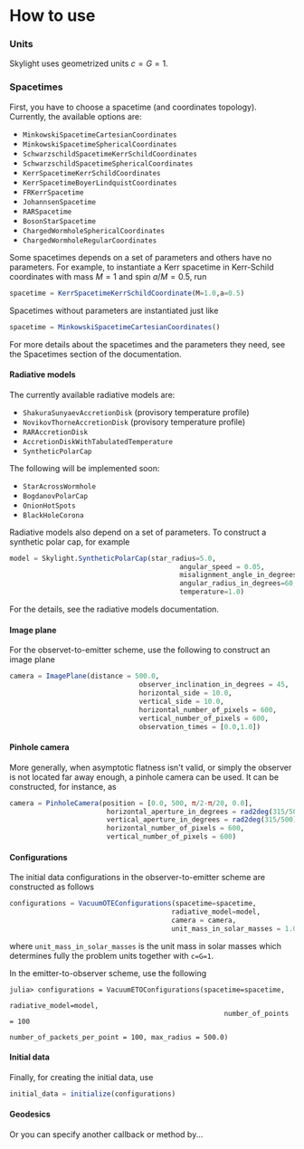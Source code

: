 # How to use

### Units

Skylight uses geometrized units $c = G = 1$.

### Spacetimes

First, you have to choose a spacetime (and coordinates topology). Currently, the available options are:

  * `MinkowskiSpacetimeCartesianCoordinates`
  * `MinkowskiSpacetimeSphericalCoordinates`
  * `SchwarzschildSpacetimeKerrSchildCoordinates`
  * `SchwarzschildSpacetimeSphericalCoordinates`
  * `KerrSpacetimeKerrSchildCoordinates`
  * `KerrSpacetimeBoyerLindquistCoordinates`
  * `FRKerrSpacetime`
  * `JohannsenSpacetime`
  * `RARSpacetime`
  * `BosonStarSpacetime`
  * `ChargedWormholeSphericalCoordinates`
  * `ChargedWormholeRegularCoordinates`

Some spacetimes depends on a set of parameters and others have no parameters. For example, to instantiate a Kerr spacetime in Kerr-Schild coordinates with mass $M=1$ and spin $a/M=0.5$, run 

```julia
spacetime = KerrSpacetimeKerrSchildCoordinate(M=1.0,a=0.5)
```

Spacetimes without parameters are instantiated just like

```julia
spacetime = MinkowskiSpacetimeCartesianCoordinates()
```

For more details about the spacetimes and the parameters they need, see the Spacetimes section of the documentation.

#### Radiative models

The currently available radiative models are:

  * `ShakuraSunyaevAccretionDisk` (provisory temperature profile)
  * `NovikovThorneAccretionDisk` (provisory temperature profile)
  * `RARAccretionDisk`
  * `AccretionDiskWithTabulatedTemperature`
  * `SyntheticPolarCap`

The following will be implemented soon:

  * `StarAcrossWormhole`
  * `BogdanovPolarCap`
  * `OnionHotSpots`
  * `BlackHoleCorona`

Radiative models also depend on a set of parameters. To construct a synthetic polar cap, for example 

```julia
model = Skylight.SyntheticPolarCap(star_radius=5.0,
                                          angular_speed = 0.05, 
                                          misalignment_angle_in_degrees=90,
                                          angular_radius_in_degrees=60, 
                                          temperature=1.0)
```

For the details, see the radiative models documentation. 

#### Image plane

For the observet-to-emitter scheme, use the following to construct an image plane

```julia
camera = ImagePlane(distance = 500.0,
                                observer_inclination_in_degrees = 45,
                                horizontal_side = 10.0,
                                vertical_side = 10.0,
                                horizontal_number_of_pixels = 600,
                                vertical_number_of_pixels = 600,
                                observation_times = [0.0,1.0])
```
#### Pinhole camera 

More generally, when asymptotic flatness isn't valid, or simply the observer is not located far away
enough, a pinhole camera can be used. It can be constructed, for instance, as
```julia
camera = PinholeCamera(position = [0.0, 500, π/2-π/20, 0.0],
                        horizontal_aperture_in_degrees = rad2deg(315/500),
                        vertical_aperture_in_degrees = rad2deg(315/500),
                        horizontal_number_of_pixels = 600,
                        vertical_number_of_pixels = 600)
```

#### Configurations

The initial data configurations in the observer-to-emitter scheme are constructed as follows

```julia
configurations = VacuumOTEConfigurations(spacetime=spacetime,
                                        radiative_model=model,
                                        camera = camera,
                                        unit_mass_in_solar_masses = 1.0)
```
where `unit_mass_in_solar_masses` is the unit mass in solar masses which determines fully the problem
units together with `c=G=1`.

In the emitter-to-observer scheme, use the following

```
julia> configurations = VacuumETOConfigurations(spacetime=spacetime,
                                                     radiative_model=model,
                                                     number_of_points = 100
                                                     number_of_packets_per_point = 100, max_radius = 500.0)
```

#### Initial data

Finally, for creating the initial data, use

```julia
initial_data = initialize(configurations)
```

#### Geodesics

Or you can specify another callback or method by...